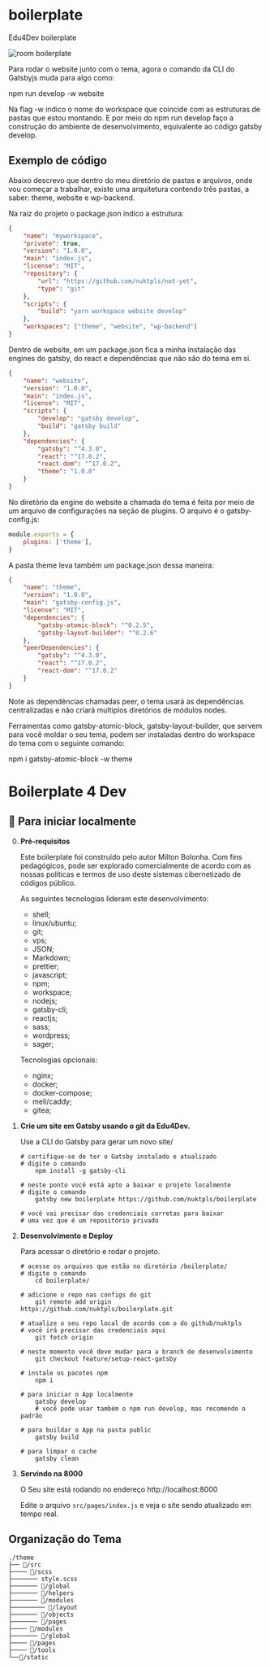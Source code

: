 # boilerplate

Edu4Dev boilerplate

![room boilerplate](https://i.imgur.com/v6n0GWF.png)

Para rodar o website junto com o tema, agora o comando da CLI do Gatsbyjs muda para algo como:

npm run develop -w website

Na flag -w indico o nome do workspace que coincide com as estruturas de pastas que estou montando.
E por meio do npm run develop faço a construção do ambiente de desenvolvimento, equivalente ao código gatsby develop.

## Exemplo de código

Abaixo descrevo que dentro do meu diretório de pastas e arquivos, onde vou começar a trabalhar, existe uma arquitetura contendo três pastas, a saber:
theme, website e wp-backend.

Na raiz do projeto o package.json indico a estrutura:

```json
{
	"name": "myworkspace",
	"private": true,
	"version": "1.0.0",
	"main": "index.js",
	"license": "MIT",
	"repository": {
		"url": "https://github.com/nuktpls/not-yet",
		"type": "git"
	},
	"scripts": {
		"build": "yarn workspace website develop"
	},
	"workspaces": ["theme", "website", "wp-backend"]
}
```

Dentro de website, em um package.json fica a minha instalação das engines do gatsby, do react e dependências que não são do tema em si.

```json
{
	"name": "website",
	"version": "1.0.0",
	"main": "index.js",
	"license": "MIT",
	"scripts": {
		"develop": "gatsby develop",
		"build": "gatsby build"
	},
	"dependencies": {
		"gatsby": "^4.3.0",
		"react": "^17.0.2",
		"react-dom": "^17.0.2",
		"theme": "1.0.0"
	}
}
```

No diretório da engine do website a chamada do tema é feita por meio de um arquivo de configurações na seção de plugins. O arquivo é o gatsby-config.js:

```js
module.exports = {
	plugins: ['theme'],
}
```

A pasta theme leva também um package.json dessa maneira:

```json
{
	"name": "theme",
	"version": "1.0.0",
	"main": "gatsby-config.js",
	"license": "MIT",
	"dependencies": {
		"gatsby-atomic-block": "^0.2.5",
		"gatsby-layout-builder": "^0.2.6"
	},
	"peerDependencies": {
		"gatsby": "^4.3.0",
		"react": "^17.0.2",
		"react-dom": "^17.0.2"
	}
}
```

Note as dependências chamadas peer, o tema usará as dependências centralizadas e não criará multiplos diretórios de módulos nodes.

Ferramentas como gatsby-atomic-block, gatsby-layout-builder, que servem para você moldar o seu tema, podem ser instaladas dentro do workspace do tema com o seguinte comando:

npm i gatsby-atomic-block -w theme

# Boilerplate 4 Dev

## 🚀 Para iniciar localmente

0.  **Pré-requisitos**

    Este boilerplate foi construído pelo autor Milton Bolonha. Com fins pedagógicos, pode ser explorado comercialmente de acordo com as nossas políticas e termos de uso deste sistemas cibernetizado de códigos público.

    As seguintes tecnologias lideram este desenvolvimento:

    - shell;
    - linux/ubuntu;
    - git;
    - vps;
    - JSON;
    - Markdown;
    - prettier;
    - javascript;
    - npm;
    - workspace;
    - nodejs;
    - gatsby-cli;
    - reactjs;
    - sass;
    - wordpress;
    - sager;

    Tecnologias opcionais:

    - nginx;
    - docker;
    - docker-compose;
    - meli/caddy;
    - gitea;

1.  **Crie um site em Gatsby usando o git da Edu4Dev.**

    Use a CLI do Gatsby para gerar um novo site/

    ```shell
    # certifique-se de ter o Gatsby instalado e atualizado
    # digite o comando
    	npm install -g gatsby-cli

    # neste ponto você está apto a baixar o projeto localmente
    # digite o comando
    	gatsby new boilerplate https://github.com/nuktpls/boilerplate

    # você vai precisar das credenciais corretas para baixar
    # uma vez que é um repositório privado

    ```

2.  **Desenvolvimento e Deploy**

    Para acessar o diretório e rodar o projeto.

    ```shell
    # acesse os arquivos que estão no diretório /boilerplate/
    # digite o comando
        cd boilerplate/

    # adicione o repo nas configs do git
        git remote add origin https://github.com/nuktpls/boilerplate.git

    # atualize o seu repo local de acordo com o do github/nuktpls
    # você irá precisar das credenciais aqui
        git fetch origin

    # neste momento você deve mudar para a branch de desenvolvimento
        git checkout feature/setup-react-gatsby

    # instale os pacotes npm
        npm i

    # para iniciar o App localmente
        gatsby develop
    	# você pode usar também o npm run develop, mas recomendo o padrão

    # para buildar o App na pasta public
        gatsby build

    # para limpar o cache
        gatsby clean
    ```

3.  **Servindo na 8000**

    O Seu site está rodando no endereço http://localhost:8000

    Edite o arquivo `src/pages/index.js` e veja o site sendo atualizado em tempo real.

## Organização do Tema

    ./theme
    ├── 📂/src
    ├──── 📂/scss
    ├─────── style.scss
    ├─────── 📂/global
    ├─────── 📂/helpers
    ├─────── 📂/modules
    ├───────── 📂/layout
    ├─────── 📂/objects
    ├─────── 📂/pages
    ├──── 📂/modules
    ├─────── 📂/global
    ├──── 📂/pages
    ├──── 📂/tools
    └──📂/static
